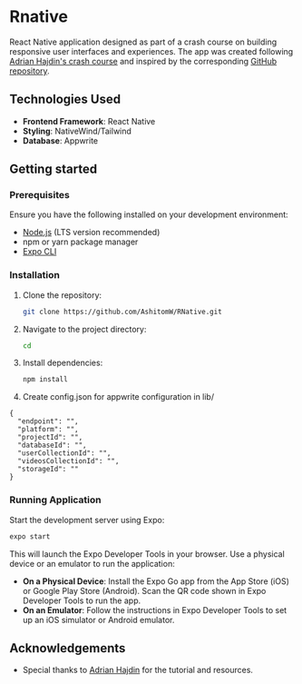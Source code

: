 # Rnative

React Native application designed as part of a crash course on building responsive user interfaces and experiences.
The app was created following [Adrian Hajdin's crash course](https://www.youtube.com/watch?v=ZBCUegTZF7M)
and inspired by the corresponding [GitHub repository](https://github.com/adrianhajdin/aora).

## Technologies Used

- **Frontend Framework**: React Native
- **Styling**: NativeWind/Tailwind
- **Database**: Appwrite

## Getting started

### Prerequisites

Ensure you have the following installed on your development environment:

- [Node.js](https://nodejs.org/) (LTS version recommended)
- npm or yarn package manager
- [Expo CLI](https://docs.expo.dev/get-started/installation/)

### Installation

1. Clone the repository:

   ```bash
   git clone https://github.com/AshitomW/RNative.git
   ```

2. Navigate to the project directory:

   ```bash
   cd
   ```

3. Install dependencies:

   ```bash
   npm install

   ```

4. Create config.json for appwrite configuration in lib/

```
{
  "endpoint": "",
  "platform": "",
  "projectId": "",
  "databaseId": "",
  "userCollectionId": "",
  "videosCollectionId": "",
  "storageId": ""
}

```

### Running Application

Start the development server using Expo:

```bash
expo start
```

This will launch the Expo Developer Tools in your browser. Use a physical device or an emulator to run the application:

- **On a Physical Device**: Install the Expo Go app from the App Store (iOS) or Google Play Store (Android). Scan the QR code shown in Expo Developer Tools to run the app.
- **On an Emulator**: Follow the instructions in Expo Developer Tools to set up an iOS simulator or Android emulator.

## Acknowledgements

- Special thanks to [Adrian Hajdin](https://github.com/adrianhajdin) for the tutorial and resources.
